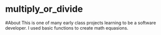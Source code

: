 # multiply_or_divide

#About
This is one of many early class projects learning to be a software developer.  I used basic functions to create math equasions.
